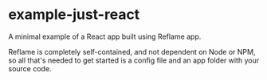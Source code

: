 # example-just-react

A minimal example of a React app built using Reflame app.

Reflame is completely self-contained, and not dependent on Node or NPM, so all that's needed to get started is a config file and an app folder with your source code.
